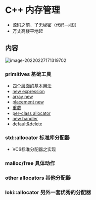 # C++ 内存管理

* 源码之前，了无秘密（代码-->图）
* 万丈高楼平地起

## 内容

![image-20220227171319702](https://s2.loli.net/2022/02/27/E2Iqz3eWdT8XcZr.png)

### primitives 基础工具

* [四个层面的基本用法](/C++/侯捷C++/C++%20内存管理/四个层面的基本用法.md)
* [new expression](/C++/侯捷C++/C++%20内存管理/new%20expression.md)            
* [array new](/C++/侯捷C++/C++%20内存管理/array%20new.md)
* [placement new](/C++/侯捷C++/C++%20内存管理/placement%20new.md)
* [重载](/C++/侯捷C++/C++%20内存管理/重载.md) 
* [per-class allocator](/C++/侯捷C++/C++%20内存管理/pre-class%20allocator.md)
* [new handler](/C++/侯捷C++/C++%20内存管理/new%20handler.md)
* [default&delete](/C++/侯捷C++/C++%20内存管理/default&delete.md)                                                                               

### std::allocator 标准库分配器

* VC6标准分配器之实现

### malloc/free 具体动作



### other allocators 其他分配器



### loki::allocator 另外一套优秀的分配器

